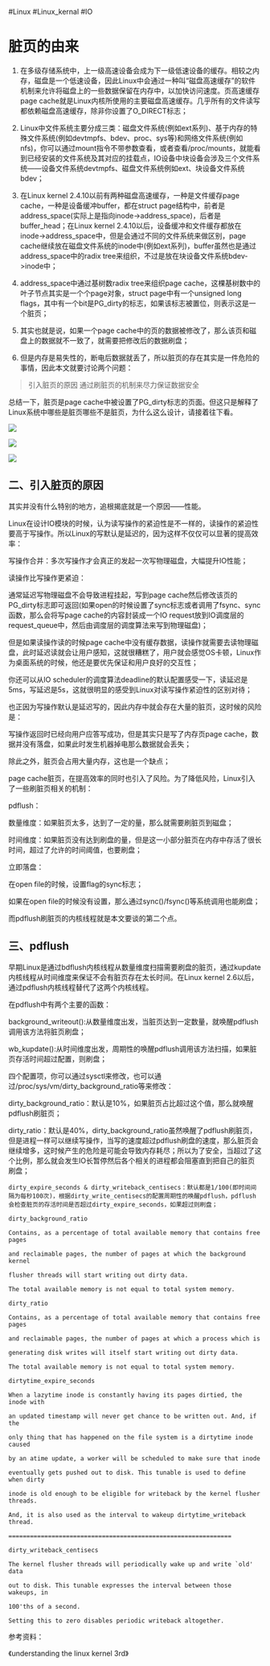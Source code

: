  #Linux  #Linux_kernal #IO
# 脏页的由来
1. 在多级存储系统中，上一级高速设备会成为下一级低速设备的缓存。相较之内存，磁盘是一个低速设备，因此Linux中会通过一种叫“磁盘高速缓存”的软件机制来允许将磁盘上的一些数据保留在内存中，以加快访问速度。页高速缓存page cache就是Linux内核所使用的主要磁盘高速缓存。几乎所有的文件读写都依赖磁盘高速缓存，除非你设置了O_DIRECT标志；

2. Linux中文件系统主要分成三类：磁盘文件系统(例如ext系列)、基于内存的特殊文件系统(例如devtmpfs、bdev、proc、sys等)和网络文件系统(例如nfs)，你可以通过mount指令不带参数查看，或者查看/proc/mounts，就能看到已经安装的文件系统及其对应的挂载点，IO设备中块设备会涉及三个文件系统——设备文件系统devtmpfs、磁盘文件系统例如ext、块设备文件系统bdev；

3. 在Linux kernel 2.4.10以前有两种磁盘高速缓存，一种是文件缓存page cache，一种是设备缓冲buffer，都在struct page结构中，前者是address_space(实际上是指向inode->address_space)，后者是buffer_head；在Linux kernel 2.4.10以后，设备缓冲和文件缓存都放在inode->address_space中，但是会通过不同的文件系统来做区别，page cache继续放在磁盘文件系统的inode中(例如ext系列)，buffer虽然也是通过address_space中的radix tree来组织，不过是放在块设备文件系统bdev->inode中；

4. address_space中通过基树数radix tree来组织page cache，这棵基树数中的叶子节点其实是一个个page对象，struct page中有一个unsigned long flags，其中有一个bit是PG_dirty的标志，如果该标志被置位，则表示这是一个脏页；

5. 其实也就是说，如果一个page cache中的页的数据被修改了，那么该页和磁盘上的数据就不一致了，就需要把修改后的数据刷盘；

6. 但是内存是易失性的，断电后数据就丢了，所以脏页的存在其实是一件危险的事情，因此本文就要讨论两个问题：

> 引入脏页的原因
> 通过刷脏页的机制来尽力保证数据安全

总结一下，脏页是page cache中被设置了PG_dirty标志的页面。但这只是解释了Linux系统中哪些是脏页哪些不是脏页，为什么这么设计，请接着往下看。

![](https://img2023.cnblogs.com/blog/1755541/202304/1755541-20230418185329812-2057016111.png)

![](https://img2023.cnblogs.com/blog/1755541/202304/1755541-20230418185338123-1389432795.png)

![](https://img2023.cnblogs.com/blog/1755541/202304/1755541-20230418185348014-216595905.png)

## 二、引入脏页的原因

其实并没有什么特别的地方，追根揭底就是一个原因——性能。

Linux在设计IO模块的时候，认为读写操作的紧迫性是不一样的，读操作的紧迫性要高于写操作。所以Linux的写默认是延迟的，因为这样不仅仅可以显著的提高效率：

写操作合并：多次写操作才会真正的发起一次写物理磁盘，大幅提升IO性能；

读操作比写操作更紧迫：

通常延迟写物理磁盘不会导致进程挂起，写到page cache然后修改该页的PG_dirty标志即可返回(如果open的时候设置了sync标志或者调用了fsync、sync函数，那么会将写page cache的内容封装成一个IO request放到IO调度层的request_queue中，然后由调度层的调度算法来写到物理磁盘)；

但是如果读操作读的时候page cache中没有缓存数据，读操作就需要去读物理磁盘，此时延迟读就会让用户感知，这就很糟糕了，用户就会感觉OS卡顿，Linux作为桌面系统的时候，他还是要优先保证和用户良好的交互性；

你还可以从IO scheduler的调度算法deadline的默认配置感受一下，读延迟是5ms，写延迟是5s，这就很明显的感受到Linux对读写操作紧迫性的区别对待；

也正因为写操作默认是延迟写的，因此内存中就会存在大量的脏页，这时候的风险是：

写操作返回时已经向用户应答写成功，但是其实只是写了内存页page cache，数据并没有落盘，如果此时发生机器掉电那么数据就会丢失；

除此之外，脏页会占用大量内存，这也是一个缺点；

page cache脏页，在提高效率的同时也引入了风险。为了降低风险，Linux引入了一些刷脏页相关的机制：

pdflush：

数量维度：如果脏页太多，达到了一定的量，那么就需要刷脏页到磁盘；

时间维度：如果脏页没有达到刷盘的量，但是这一小部分脏页在内存中存活了很长时间，超过了允许的时间阈值，也要刷盘；

立即落盘：

在open file的时候，设置flag的sync标志；

如果在open file的时候没有设置，那么通过sync()/fsync()等系统调用也能刷盘；

而pdflush刷脏页的内核线程就是本文要谈的第二个点。

## 三、pdflush

早期Linux是通过bdflush内核线程从数量维度扫描需要刷盘的脏页，通过kupdate内核线程从时间维度来保证不会有脏页存在太长时间。在Linux kernel 2.6以后，通过pdflush内核线程替代了这两个内核线程。

在pdflush中有两个主要的函数：

background_writeout():从数量维度出发，当脏页达到一定数量，就唤醒pdflush调用该方法将脏页刷盘；

wb_kupdate():从时间维度出发，周期性的唤醒pdflush调用该方法扫描，如果脏页存活时间超过配置，则刷盘；

四个配置项，你可以通过sysctl来修改，也可以通过/proc/sys/vm/dirty_background_ratio等来修改：

dirty_background_ratio：默认是10%，如果脏页占比超过这个值，那么就唤醒pdflush刷脏页；

dirty_ratio：默认是40%，dirty_background_ratio虽然唤醒了pdflush刷脏页，但是进程一样可以继续写操作，当写的速度超过pdflush刷盘的速度，那么脏页会继续增多，这时候产生的危险是可能会导致内存耗尽；所以为了安全，当超过了这个比例，那么就会发生IO长暂停然后各个相关的进程都会阻塞直到把自己的脏页刷盘；

```
dirty_expire_seconds & dirty_writeback_centisecs：默认都是1/100(即时间间隔为每秒100次)，根据dirty_write_centisecs的配置周期性的唤醒pdflush，pdflush会检查脏页的存活时间是否超过dirty_expire_seconds，如果超过则刷盘；

dirty_background_ratio

Contains, as a percentage of total available memory that contains free pages

and reclaimable pages, the number of pages at which the background kernel

flusher threads will start writing out dirty data.

The total available memory is not equal to total system memory.

dirty_ratio

Contains, as a percentage of total available memory that contains free pages

and reclaimable pages, the number of pages at which a process which is

generating disk writes will itself start writing out dirty data.

The total available memory is not equal to total system memory.

dirtytime_expire_seconds

When a lazytime inode is constantly having its pages dirtied, the inode with

an updated timestamp will never get chance to be written out. And, if the

only thing that has happened on the file system is a dirtytime inode caused

by an atime update, a worker will be scheduled to make sure that inode

eventually gets pushed out to disk. This tunable is used to define when dirty

inode is old enough to be eligible for writeback by the kernel flusher threads.

And, it is also used as the interval to wakeup dirtytime_writeback thread.

==============================================================

dirty_writeback_centisecs

The kernel flusher threads will periodically wake up and write `old' data

out to disk. This tunable expresses the interval between those wakeups, in

100'ths of a second.

Setting this to zero disables periodic writeback altogether.
```
参考资料：

《understanding the linux kernel 3rd》